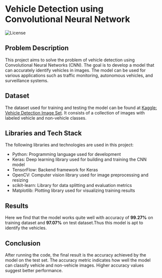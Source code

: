 # Vehicle Detection using Convolutional Neural Network

![License](https://img.shields.io/badge/license-MIT-blue.svg)

## Problem Description
This project aims to solve the problem of vehicle detection using Convolutional Neural Networks (CNN). The goal is to develop a model that can accurately identify vehicles in images. The model can be used for various applications such as traffic monitoring, autonomous vehicles, and surveillance systems.

## Dataset
The dataset used for training and testing the model can be found at [Kaggle: Vehicle Detection Image Set](https://www.kaggle.com/datasets/brsdincer/vehicle-detection-image-set). It consists of a collection of images with labeled vehicle and non-vehicle classes.

## Libraries and Tech Stack
The following libraries and technologies are used in this project:
- Python: Programming language used for development
- Keras: Deep learning library used for building and training the CNN model
- TensorFlow: Backend framework for Keras
- OpenCV: Computer vision library used for image preprocessing and resizing
- scikit-learn: Library for data splitting and evaluation metrics
- Matplotlib: Plotting library used for visualizing training results

## Results
Here we find that the model works quite well with accuracy of **99.27%** on training dataset and **97.07%** on test dataset.Thus this model is apt to identify the vehicles.

## Conclusion
After running the code, the final result is the accuracy achieved by the model on the test set. The accuracy metric indicates how well the model can classify vehicle and non-vehicle images. Higher accuracy values suggest better performance.

